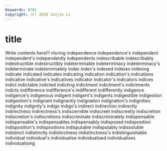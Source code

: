 ```yaml
---
Keywords: 8701
Copyright: (C) 2020 Junjie Li
---
```


# title

Write contents here!!!
nturing
independence 
independence's 
independent 
independent's 
independently 
independents 
indescribable 
indescribably 
indestructible 
indestructibly
indeterminable 
indeterminacy 
indeterminacy's 
indeterminate 
indeterminately 
index 
index's 
indexed 
indexes 
indexing
indicate 
indicated 
indicates 
indicating 
indication 
indication's 
indications 
indicative 
indicative's 
indicatives
indicator 
indicator's 
indicators 
indices 
indict 
indictable 
indicted 
indicting 
indictment 
indictment's
indictments 
indicts 
indifference 
indifference's 
indifferent 
indifferently 
indigence 
indigence's 
indigenous 
indigent
indigent's 
indigents 
indigestible 
indigestion 
indigestion's 
indignant 
indignantly 
indignation 
indignation's 
indignities
indignity 
indignity's 
indigo 
indigo's 
indirect 
indirection 
indirectly 
indirectness 
indirectness's 
indiscernible
indiscreet 
indiscreetly 
indiscretion 
indiscretion's 
indiscretions 
indiscriminate 
indiscriminately 
indispensable 
indispensable's 
indispensables
indispensably 
indisposed 
indisposition 
indisposition's 
indispositions 
indisputable 
indisputably 
indissoluble 
indistinct 
indistinctly
indistinctness 
indistinctness's 
indistinguishable 
individual 
individual's 
individualise 
individualised 
individualises 
individualising 
